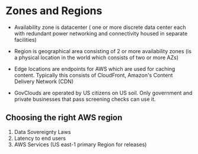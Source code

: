# Zones and Regions

- Availability zone is datacenter
( one or more discrete data center each with redundant power networking and connectivity housed in separate facilities)

- Region is geographical area consisting of 2 or more availability zones
(is a physical location in the world which consists of two or more AZs)

- Edge locations are endpoints for AWS which are used for caching content. Typically this consists of CloudFront, Amazon's Content Delivery Network (CDN)

- GovClouds are operated by US citizens on US soil. Only government and private businesses that pass screening checks can use it.

## Choosing the right AWS region

1. Data Sovereignty Laws
2. Latency to end users
3. AWS Services (US east-1 primary Region for releases)

